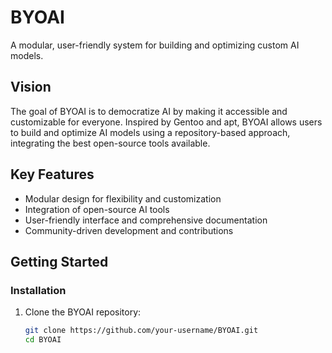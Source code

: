# BYOAI
A modular, user-friendly system for building and optimizing custom AI models.

## Vision
The goal of BYOAI is to democratize AI by making it accessible and customizable for everyone. Inspired by Gentoo and apt, BYOAI allows users to build and optimize AI models using a repository-based approach, integrating the best open-source tools available.

## Key Features
- Modular design for flexibility and customization
- Integration of open-source AI tools
- User-friendly interface and comprehensive documentation
- Community-driven development and contributions

## Getting Started
### Installation
1. Clone the BYOAI repository:
   ```bash
   git clone https://github.com/your-username/BYOAI.git
   cd BYOAI
